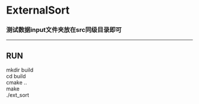 # ExternalSort

### 测试数据input文件夹放在src同级目录即可

---  

## RUN
mkdir build  
cd build  
cmake ..  
make  
./ext_sort  
